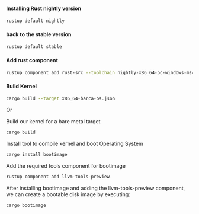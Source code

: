 
#### Installing Rust nightly version

```sh
rustup default nightly
```

#### back to the stable version

```sh
rustup default stable
``` 

#### Add rust component

```sh
rustup component add rust-src --toolchain nightly-x86_64-pc-windows-msvc
```

#### Build Kernel

```sh
cargo build --target x86_64-barca-os.json
```
Or

Build our kernel for a bare metal target

```sh
cargo build
```


Install tool to compile kernel and boot Operating System

```sh
cargo install bootimage
```

Add the required tools component for bootimage

```sh
rustup component add llvm-tools-preview
```

After installing bootimage and adding the llvm-tools-preview component, we can create a bootable disk image by executing:

```sh
cargo bootimage
```